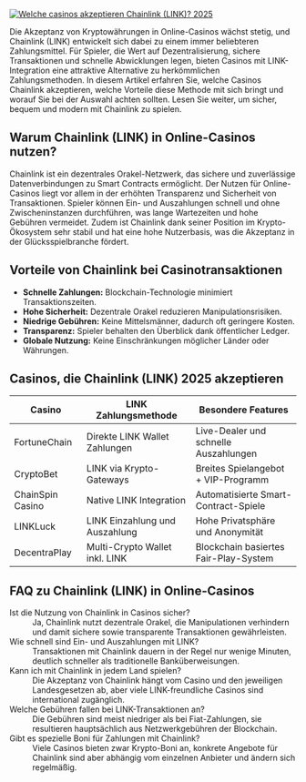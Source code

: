 [![Welche casinos akzeptieren Chainlink (LINK)? 2025](https://123-caf.pages.dev/gitsignup.png)](https://vrmoo.ru/Bt82HjjY)

<p>Die Akzeptanz von Kryptowährungen in Online-Casinos wächst stetig, und Chainlink (LINK) entwickelt sich dabei zu einem immer beliebteren Zahlungsmittel. Für Spieler, die Wert auf Dezentralisierung, sichere Transaktionen und schnelle Abwicklungen legen, bieten Casinos mit LINK-Integration eine attraktive Alternative zu herkömmlichen Zahlungsmethoden. In diesem Artikel erfahren Sie, welche Casinos Chainlink akzeptieren, welche Vorteile diese Methode mit sich bringt und worauf Sie bei der Auswahl achten sollten. Lesen Sie weiter, um sicher, bequem und modern mit Chainlink zu spielen.</p>  <h2>Warum Chainlink (LINK) in Online-Casinos nutzen?</h2> <p>Chainlink ist ein dezentrales Orakel-Netzwerk, das sichere und zuverlässige Datenverbindungen zu Smart Contracts ermöglicht. Der Nutzen für Online-Casinos liegt vor allem in der erhöhten Transparenz und Sicherheit von Transaktionen. Spieler können Ein- und Auszahlungen schnell und ohne Zwischeninstanzen durchführen, was lange Wartezeiten und hohe Gebühren vermeidet. Zudem ist Chainlink dank seiner Position im Krypto-Ökosystem sehr stabil und hat eine hohe Nutzerbasis, was die Akzeptanz in der Glücksspielbranche fördert.</p>  <h2>Vorteile von Chainlink bei Casinotransaktionen</h2> <ul> <li><strong>Schnelle Zahlungen:</strong> Blockchain-Technologie minimiert Transaktionszeiten.</li> <li><strong>Hohe Sicherheit:</strong> Dezentrale Orakel reduzieren Manipulationsrisiken.</li> <li><strong>Niedrige Gebühren:</strong> Keine Mittelsmänner, dadurch oft geringere Kosten.</li> <li><strong>Transparenz:</strong> Spieler behalten den Überblick dank öffentlicher Ledger.</li> <li><strong>Globale Nutzung:</strong> Keine Einschränkungen möglicher Länder oder Währungen.</li> </ul>  <h2>Casinos, die Chainlink (LINK) 2025 akzeptieren</h2> <table> <thead> <tr> <th>Casino</th> <th>LINK Zahlungsmethode</th> <th>Besondere Features</th> </tr> </thead> <tbody> <tr> <td>FortuneChain</td> <td>Direkte LINK Wallet Zahlungen</td> <td>Live-Dealer und schnelle Auszahlungen</td> </tr> <tr> <td>CryptoBet</td> <td>LINK via Krypto-Gateways</td> <td>Breites Spielangebot + VIP-Programm</td> </tr> <tr> <td>ChainSpin Casino</td> <td>Native LINK Integration</td> <td>Automatisierte Smart-Contract-Spiele</td> </tr> <tr> <td>LINKLuck</td> <td>LINK Einzahlung und Auszahlung</td> <td>Hohe Privatsphäre und Anonymität</td> </tr> <tr> <td>DecentraPlay</td> <td>Multi-Crypto Wallet inkl. LINK</td> <td>Blockchain basiertes Fair-Play-System</td> </tr> </tbody> </table>  <h2>FAQ zu Chainlink (LINK) in Online-Casinos</h2> <dl> <dt>Ist die Nutzung von Chainlink in Casinos sicher?</dt> <dd>Ja, Chainlink nutzt dezentrale Orakel, die Manipulationen verhindern und damit sichere sowie transparente Transaktionen gewährleisten.</dd>  <dt>Wie schnell sind Ein- und Auszahlungen mit LINK?</dt> <dd>Transaktionen mit Chainlink dauern in der Regel nur wenige Minuten, deutlich schneller als traditionelle Banküberweisungen.</dd>  <dt>Kann ich mit Chainlink in jedem Land spielen?</dt> <dd>Die Akzeptanz von Chainlink hängt vom Casino und den jeweiligen Landesgesetzen ab, aber viele LINK-freundliche Casinos sind international zugänglich.</dd>  <dt>Welche Gebühren fallen bei LINK-Transaktionen an?</dt> <dd>Die Gebühren sind meist niedriger als bei Fiat-Zahlungen, sie resultieren hauptsächlich aus Netzwerkgebühren der Blockchain.</dd>  <dt>Gibt es spezielle Boni für Zahlungen mit Chainlink?</dt> <dd>Viele Casinos bieten zwar Krypto-Boni an, konkrete Angebote für Chainlink sind aber abhängig vom einzelnen Anbieter und ändern sich regelmäßig.</dd> </dl>